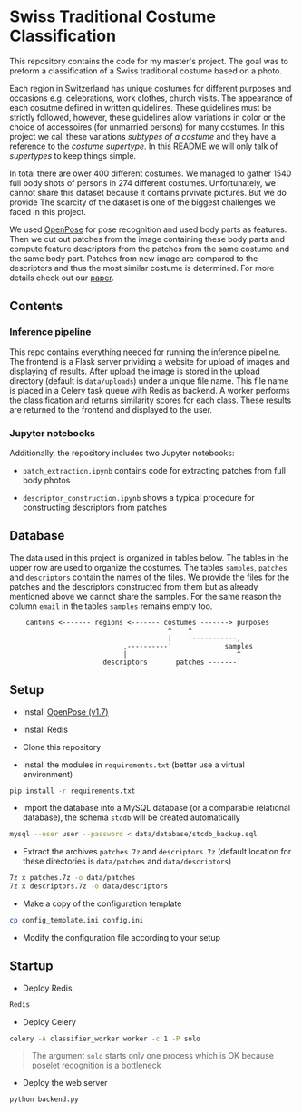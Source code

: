 # Swiss Traditional Costume Classification

This repository contains the code for my master's project. The goal was to preform a classification of a Swiss traditional costume based on a photo.

Each region in Switzerland has unique costumes for different purposes and occasions e.g. celebrations, work clothes, church visits. The appearance of each cosutme defined in written guidelines. These guidelines must be strictly followed, however, these guidelines allow variations in color or the choice of accessoires (for unmarried persons) for many costumes. In this project we call these variations _subtypes of a costume_ and they have a reference to the _costume supertype_. In this README we will only talk of _supertypes_ to keep things simple.

In total there are ower 400 different costumes. We managed to gather 1540 full body shots of persons in 274 different costumes. Unfortunately, we cannot share this dataset because it contains prvivate pictures. But we do provide
The scarcity of the dataset is one of the biggest challenges we faced in this project. 

We used [OpenPose](https://github.com/CMU-Perceptual-Computing-Lab/openpose) for pose recognition and used body parts as features. Then we cut out patches from the image containing these body parts and compute feature descriptors from the patches from the same costume and the same body part. Patches from new image are compared to the descriptors and thus the most similar costume is determined. For more details check out our [paper](https://www.researchgate.net/publication/340042658_Image-based_Classification_of_Swiss_Traditional_Costumes_using_Contextual_Features).

## Contents

### Inference pipeline

This repo contains everything needed for running the inference pipeline. The frontend is a Flask server prividing a website for upload of images and displaying of results. After upload the image is stored in the upload directory (default is `data/uploads`) under a unique file name. This file name is placed in a Celery task queue with Redis as backend. A worker performs the classification and returns similarity scores for each class. These results are returned to the frontend and displayed to the user.

### Jupyter notebooks

Additionally, the repository includes two Jupyter notebooks:

* `patch_extraction.ipynb` contains code for extracting patches from full body photos

* `descriptor_construction.ipynb` shows a typical procedure for constructing descriptors from patches

## Database

The data used in this project is organized in tables below. The tables in the upper row are used to organize the costumes. The tables `samples`, `patches` and `descriptors` contain the names of the files. We provide the files for the patches and the descriptors constructed from them but as already mentioned above we cannot share the samples. For the same reason the column `email` in the tables `samples` remains empty too.


```
    cantons <------- regions <------- costumes -------> purposes
                                       ^    ^
                                       |    '-----------,
                            ,----------'             samples
                            |                           ^
                       descriptors       patches -------'
```

## Setup

* Install [OpenPose (v1.7)](https://github.com/CMU-Perceptual-Computing-Lab/openpose/releases)

* Install Redis

* Clone this repository

* Install the modules in `requirements.txt` (better use a virtual environment)

```bash
pip install -r requirements.txt
```

* Import the database into a MySQL database (or a comparable relational database), the schema `stcdb` will be created automatically

```bash
mysql --user user --password < data/database/stcdb_backup.sql
```

* Extract the archives `patches.7z` and `descriptors.7z` (default location for these directories is `data/patches` and `data/descriptors`)

```bash
7z x patches.7z -o data/patches
7z x descriptors.7z -o data/descriptors
```

* Make a copy of the configuration template

```bash
cp config_template.ini config.ini
```

* Modify the configuration file according to your setup

## Startup

* Deploy Redis

```bash
Redis
```

* Deploy Celery

```bash
celery -A classifier_worker worker -c 1 -P solo
```

> The argument `solo` starts only one process which is OK because poselet recognition is a bottleneck

* Deploy the web server

```bash
python backend.py
```